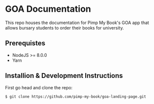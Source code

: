 # GOA Documentation

This repo houses the documentation for Pimp My Book's GOA app that allows bursary students to order their books for university. 


## Prerequistes 

* NodeJS >= 8.0.0
* Yarn


## Installion & Development Instructions

First go head and clone the repo:

```
$ git clone https://github.com/pimp-my-book/goa-landing-page.git
```
